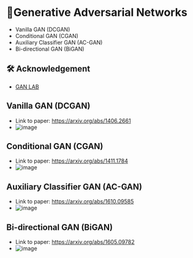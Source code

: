 
# 🚀Generative Adversarial Networks

- Vanilla GAN (DCGAN)
- Conditional GAN (CGAN)
- Auxiliary Classifier GAN (AC-GAN)
- Bi-directional GAN (BiGAN)

## 🛠 Acknowledgement

 - [GAN LAB](https://poloclub.github.io/)


## Vanilla GAN (DCGAN)
- Link to paper: https://arxiv.org/abs/1406.2661
- ![image](https://user-images.githubusercontent.com/67474818/128603379-19028a3e-c3e0-4a1a-82b2-47acf8dae88c.png)

##  Conditional GAN (CGAN)
- Link to paper: https://arxiv.org/abs/1411.1784
- ![image](https://user-images.githubusercontent.com/67474818/128603412-7649b10c-98b9-4cec-be19-2881b83f4155.png)

## Auxiliary Classifier GAN (AC-GAN)
- Link to paper: https://arxiv.org/abs/1610.09585
- ![image](https://user-images.githubusercontent.com/67474818/128603435-c7f46044-dfb5-43ba-afc8-923624652d81.png)

## Bi-directional GAN (BiGAN)
- Link to paper: https://arxiv.org/abs/1605.09782
- ![image](https://user-images.githubusercontent.com/67474818/128603475-8af7aa86-b085-41dc-9785-97c138f4a96e.png)
